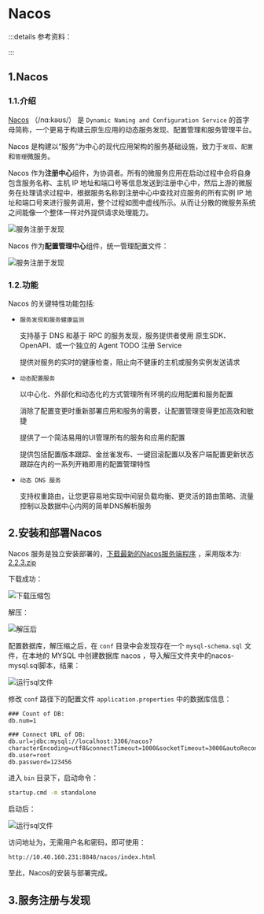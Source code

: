 # Nacos

:::details 参考资料：

:::

## 1.Nacos

### 1.1.介绍

[Nacos](https://nacos.io/docs/v2/what-is-nacos/) （/nɑ:kəʊs/） 是 `Dynamic Naming and Configuration Service`
的首字母简称，一个更易于构建云原生应用的动态服务发现、配置管理和服务管理平台。

Nacos 是构建以“服务”为中心的现代应用架构的服务基础设施，致力于`发现`、`配置`和`管理`微服务。

Nacos 作为**注册中心**组件，为协调者。所有的微服务应用在启动过程中会将自身包含服务名称、主机 IP
地址和端口号等信息发送到注册中心中，然后上游的微服务在处理请求过程中，根据服务名称到注册中心中查找对应服务的所有实例 IP
地址和端口号来进行服务调用，整个过程如图中虚线所示。从而让分散的微服务系统之间能像一个整体一样对外提供请求处理能力。

<img src="https://sca.aliyun.com/img/user/quickstart/nacos/service-discovery.png" alt="服务注册于发现" style="display: block; margin: 0 auto; zoom: 100%">

Nacos 作为**配置管理中心**组件，统一管理配置文件：

<img src="https://sca.aliyun.com/img/user/quickstart/nacos/spring-cloud-config.png" alt="服务注册于发现" style="display: block; margin: 0 auto; zoom: 100%">

### 1.2.功能

Nacos 的关键特性功能包括:

- `服务发现和服务健康监测`

  支持基于 DNS 和基于 RPC 的服务发现，服务提供者使用 原生SDK、OpenAPI、或一个独立的 Agent TODO 注册 Service

  提供对服务的实时的健康检查，阻止向不健康的主机或服务实例发送请求

- `动态配置服务`

  以中心化、外部化和动态化的方式管理所有环境的应用配置和服务配置

  消除了配置变更时重新部署应用和服务的需要，让配置管理变得更加高效和敏捷

  提供了一个简洁易用的UI管理所有的服务和应用的配置

  提供包括配置版本跟踪、金丝雀发布、一键回滚配置以及客户端配置更新状态跟踪在内的一系列开箱即用的配置管理特性

- `动态 DNS 服务`

  支持权重路由，让您更容易地实现中间层负载均衡、更灵活的路由策略、流量控制以及数据中心内网的简单DNS解析服务

## 2.安装和部署Nacos

Nacos 服务是独立安装部署的，[下载最新的Nacos服务端程序](https://nacos.io/download/nacos-server/)
，采用版本为: [2.2.3.zip](https://github.com/alibaba/nacos/releases/download/2.2.3/nacos-server-2.2.3.zip)

下载成功：

<img src="https://blogcola1213.oss-cn-wuhan-lr.aliyuncs.com/backend/springcloudAlibaba/nacos/01.png" alt="下载压缩包" style="display: block; margin: 0 auto; zoom: 100%">

解压：

<img src="https://blogcola1213.oss-cn-wuhan-lr.aliyuncs.com/backend/springcloudAlibaba/nacos/02.png" alt="解压后" style="display: block; margin: 0 auto; zoom: 100%">

配置数据库，解压缩之后，在 `conf` 目录中会发现存在一个 `mysql-schema.sql` 文件，在本地的 MYSQL 中创建数据库 nacos
，导入解压文件夹中的nacos-mysql.sql脚本，结果：

<img src="https://blogcola1213.oss-cn-wuhan-lr.aliyuncs.com/backend/springcloudAlibaba/nacos/03.png" alt="运行sql文件" style="display: block; margin: 0 auto; zoom: 100%">

修改 `conf` 路径下的配置文件 `application.properties` 中的数据库信息：

````properties
### Count of DB:
db.num=1

### Connect URL of DB:
db.url=jdbc:mysql://localhost:3306/nacos?characterEncoding=utf8&connectTimeout=1000&socketTimeout=3000&autoReconnect=true&useUnicode=true&useSSL=false&serverTimezone=UTC
db.user=root
db.password=123456
````

进入 `bin` 目录下，启动命令：

````cmd
startup.cmd -m standalone
````

启动后：

<img src="https://blogcola1213.oss-cn-wuhan-lr.aliyuncs.com/backend/springcloudAlibaba/nacos/04.png" alt="运行sql文件" style="display: block; margin: 0 auto; zoom: 100%">

访问地址为，无需用户名和密码，即可使用：

````txt
http://10.40.160.231:8848/nacos/index.html 
````

至此，Nacos的安装与部署完成。

## 3.服务注册与发现


